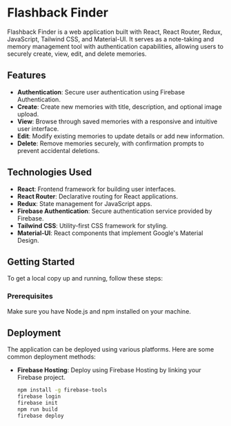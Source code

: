# Flashback Finder

Flashback Finder is a web application built with React, React Router, Redux, JavaScript, Tailwind CSS, and Material-UI. It serves as a note-taking and memory management tool with authentication capabilities, allowing users to securely create, view, edit, and delete memories.

## Features

- **Authentication**: Secure user authentication using Firebase Authentication.
- **Create**: Create new memories with title, description, and optional image upload.
- **View**: Browse through saved memories with a responsive and intuitive user interface.
- **Edit**: Modify existing memories to update details or add new information.
- **Delete**: Remove memories securely, with confirmation prompts to prevent accidental deletions.

## Technologies Used

- **React**: Frontend framework for building user interfaces.
- **React Router**: Declarative routing for React applications.
- **Redux**: State management for JavaScript apps.
- **Firebase Authentication**: Secure authentication service provided by Firebase.
- **Tailwind CSS**: Utility-first CSS framework for styling.
- **Material-UI**: React components that implement Google's Material Design.

## Getting Started

To get a local copy up and running, follow these steps:

### Prerequisites

Make sure you have Node.js and npm installed on your machine.

## Deployment

The application can be deployed using various platforms. Here are some common deployment methods:

- **Firebase Hosting**: Deploy using Firebase Hosting by linking your Firebase project.
  ```sh
  npm install -g firebase-tools
  firebase login
  firebase init
  npm run build
  firebase deploy
